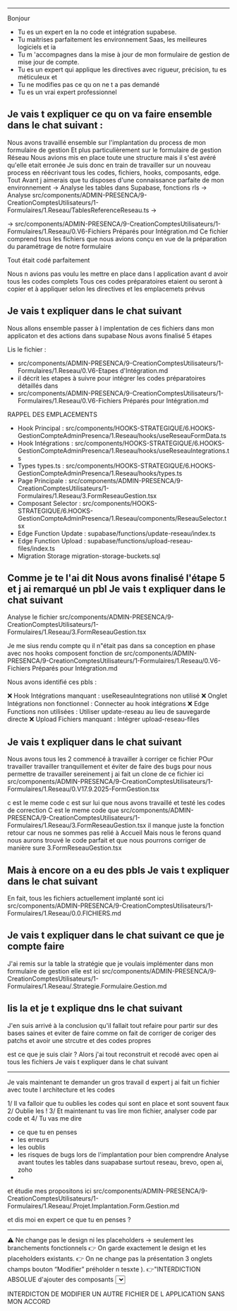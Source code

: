 
----
Bonjour 
- Tu es un expert en Ia no code et intégration supabese.
- Tu maitrises parfaitement les environnement Saas, les meilleures logiciels et ia
- Tu m 'accompagnes dans la mise à jour de mon formulaire de gestion de mise jour de compte.
- Tu es un expert qui applique les directives avec rigueur, précision, tu es méticuleux et
- Tu ne modifies pas ce qu on ne t a pas demandé
- Tu es un vrai expert professionnel

Je vais t expliquer ce qu on va faire ensemble dans le chat suivant :
---

Nous avons travaillé ensemble sur l'implantation du process de mon formulaire de gestion
Et plus particulièrement sur le formulaire de gestion Réseau
Nous avions mis en place toute une structure mais il s'est avéré qu'elle etait erronée
Je suis donc en train de travailler sur un nouveau process en réécrivant tous les codes, fichiers, hooks, composants, edge.
Tout
Avant j aimerais que tu disposes d'une connaissance parfaite de mon environnement
-> Analyse les tables dans Supabase, fonctions rls 
-> Analyse src/components/ADMIN-PRESENCA/9-CreationComptesUtilisateurs/1-Formulaires/1.Reseau/TablesReferenceReseau.ts
-> 


-> src/components/ADMIN-PRESENCA/9-CreationComptesUtilisateurs/1-Formulaires/1.Reseau/0.V6-Fichiers Préparés pour Intégration.md
Ce fichier comprend tous les fichiers que nous avions conçu en vue de la préparation du paramétrage de notre formulaire

Tout était codé parfaitement

Nous n avions pas voulu les mettre en place dans l application avant d avoir tous les codes complets
Tous ces codes préparatoires etaient ou seront à copier et à appliquer selon les directives et les emplacemets prévus

Je vais t expliquer dans le chat suivant
-------------------

Nous allons ensemble passer à l implentation de ces fichiers dans mon applicaton et des actions dans supabase
Nous avons finalisé 5 étapes 

Lis le fichier : 
- src/components/ADMIN-PRESENCA/9-CreationComptesUtilisateurs/1-Formulaires/1.Reseau/0.V6-Etapes d'Intégration.md
- il décrit les etapes à suivre pour intégrer les codes préparatoires détaillés dans
- src/components/ADMIN-PRESENCA/9-CreationComptesUtilisateurs/1-Formulaires/1.Reseau/0.V6-Fichiers Préparés pour Intégration.md

RAPPEL DES EMPLACEMENTS
- Hook Principal : src/components/HOOKS-STRATEGIQUE/6.HOOKS-GestionCompteAdminPresenca/1.Reseau/hooks/useReseauFormData.ts
- Hook Intégrations : src/components/HOOKS-STRATEGIQUE/6.HOOKS-GestionCompteAdminPresenca/1.Reseau/hooks/useReseauIntegrations.ts
- Types	types.ts : src/components/HOOKS-STRATEGIQUE/6.HOOKS-GestionCompteAdminPresenca/1.Reseau/hooks/types.ts
- Page Principale	: src/components/ADMIN-PRESENCA/9-CreationComptesUtilisateurs/1-Formulaires/1.Reseau/3.FormReseauGestion.tsx
- Composant Selector : src/components/HOOKS-STRATEGIQUE/6.HOOKS-GestionCompteAdminPresenca/1.Reseau/components/ReseauSelector.tsx
- Edge Function Update : supabase/functions/update-reseau/index.ts
- Edge Function Upload : supabase/functions/upload-reseau-files/index.ts
- Migration Storage	migration-storage-buckets.sql	
 
Comme je te l'ai dit 
Nous avons finalisé l'étape 5 
et j ai remarqué un pbl
Je vais t expliquer dans le chat suivant
-------------------

Analyse le fichier
src/components/ADMIN-PRESENCA/9-CreationComptesUtilisateurs/1-Formulaires/1.Reseau/3.FormReseauGestion.tsx

Je me sius rendu compte qu il n"était pas dans sa conception
en phase avec nos hooks composent fonction  de 
src/components/ADMIN-PRESENCA/9-CreationComptesUtilisateurs/1-Formulaires/1.Reseau/0.V6-Fichiers Préparés pour Intégration.md

Nous avons identifié ces pbls :

❌ Hook Intégrations manquant : useReseauIntegrations non utilisé
❌ Onglet Intégrations non fonctionnel : Connecter au hook intégrations
❌ Edge Functions non utilisées : Utiliser update-reseau au lieu de sauvegarde directe
❌ Upload Fichiers manquant : Intégrer upload-reseau-files

Je vais t expliquer dans le chat suivant
-------------------

Nous avons tous les 2 commencé à  travailler à corriger ce fichier
POur travailler travailler tranquillement et éviter de faire des bugs 
pour nous permettre de travailler sereinement j ai fait un clone de ce fichier
ici
src/components/ADMIN-PRESENCA/9-CreationComptesUtilisateurs/1-Formulaires/1.Reseau/0.V17.9.2025-FormGestion.tsx

c est le meme code 
c est sur lui que nous avons travaillé et testé les codes de correction
C est le meme code que src/components/ADMIN-PRESENCA/9-CreationComptesUtilisateurs/1-Formulaires/1.Reseau/3.FormReseauGestion.tsx
il manque juste la fonction retour car nous ne sommes pas relié à Accueil
Mais nous le ferons quand nous aurons trouvé le code parfait et que nous pourrons corriger
de manière sure 3.FormReseauGestion.tsx

Mais à encore on a eu des pbls 
Je vais t expliquer dans le chat suivant
-------------------
En fait, tous les fichiers actuellement implanté sont ici
src/components/ADMIN-PRESENCA/9-CreationComptesUtilisateurs/1-Formulaires/1.Reseau/0.0.FICHIERS.md

Je vais t expliquer dans le chat suivant ce que je compte faire
-------------------
J'ai remis sur la table la stratégie que je voulais implémenter dans mon formulaire de gestion
elle est ici
src/components/ADMIN-PRESENCA/9-CreationComptesUtilisateurs/1-Formulaires/1.Reseau/.Strategie.Formulaire.Gestion.md

lis la et je t explique dns le chat suivant 
------------------------

J'en suis arrivé à la conclusion qu'il fallait tout refaire
pour partir sur des bases saines et eviter de faire comme on fait de corriger de coriger des patchs
et avoir une strcutre et des codes propres

est ce que je suis clair ?
Alors j'ai tout reconstruit et recodé avec open ai tous les fichiers 
Je vais t expliquer dans le chat suivant

--------------------------

Je vais maintenant te demander un gros travail d expert 
j ai fait un fichier avec toute l architecture et les codes

1/ Il va falloir que tu oublies les codes qui sont en place et sont souvent faux 
2/ Oublie les !
3/ Et maintenant tu vas lire mon fichier, analyser code par code et 
4/ Tu vas me dire 
- ce que tu en penses
- les erreurs
- les oublis 
- les risques de bugs lors de l'implantation 
pour bien comprendre 
Analyse avant toutes les tables dans suapabase surtout 
reseau, brevo, open ai, zoho
-
et étudie mes propositons ici
src/components/ADMIN-PRESENCA/9-CreationComptesUtilisateurs/1-Formulaires/1.Reseau/.Projet.Implantation.Form.Gestion.md

et dis moi en expert ce que tu en penses ?

--------------------



⚠️ Ne change pas le design ni les placeholders → seulement les branchements fonctionnels
👉 On garde exactement le design et les placeholders existants.
👉 On ne change pas la présentation  3 onglets champs bouton “Modifier” préholder n tesxte 
).
👉"INTERDICTION ABSOLUE d'ajouter des composants <Select> dans l'onglet Intégrations.  L'onglet Intégrations utilise EXACTEMENT la même logique que l'onglet Général : chargement automatique des données depuis la BDD + modification manuelle + sauvegarde. Aucun sélecteur de connexions existantes."
"Onglet Intégrations = Input classiques uniquement. Pas de Select. Même logique que l'onglet Général."
Rappel 
seul le fichier
 est à modifier
INTERDICTION TOTALE ET ABSOLUE DE MODIFIER UN AUTRE FICHIER SANS MON ACCORD
Si tu rencontres un pbl tu stoppes et tu demandes 




INTERDICTON DE MODIFIER UN AUTRE FICHIER DE L APPLICATION SANS MON ACCORD

